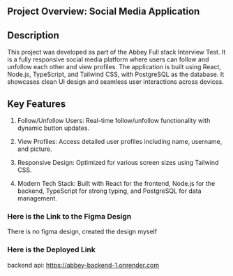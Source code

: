 
## Project Overview: Social Media Application

## Description
This project was developed as part of the Abbey Full stack Interview Test. It is a fully responsive social media platform where users can follow and unfollow each other and view profiles. The application is built using React, Node.js, TypeScript, and Tailwind CSS, with PostgreSQL as the database. It showcases clean UI design and seamless user interactions across devices.

## Key Features

1. Follow/Unfollow Users: Real-time follow/unfollow functionality with dynamic button updates.

2. View Profiles: Access detailed user profiles including name, username, and picture.

3. Responsive Design: Optimized for various screen sizes using Tailwind CSS.

4. Modern Tech Stack: Built with React for the frontend, Node.js for the backend, TypeScript for strong typing, and PostgreSQL for data management.


### Here is the Link to the Figma Design

There is no figma design, created the design myself



### Here is the Deployed Link 

backend api: https://abbey-backend-1.onrender.com
